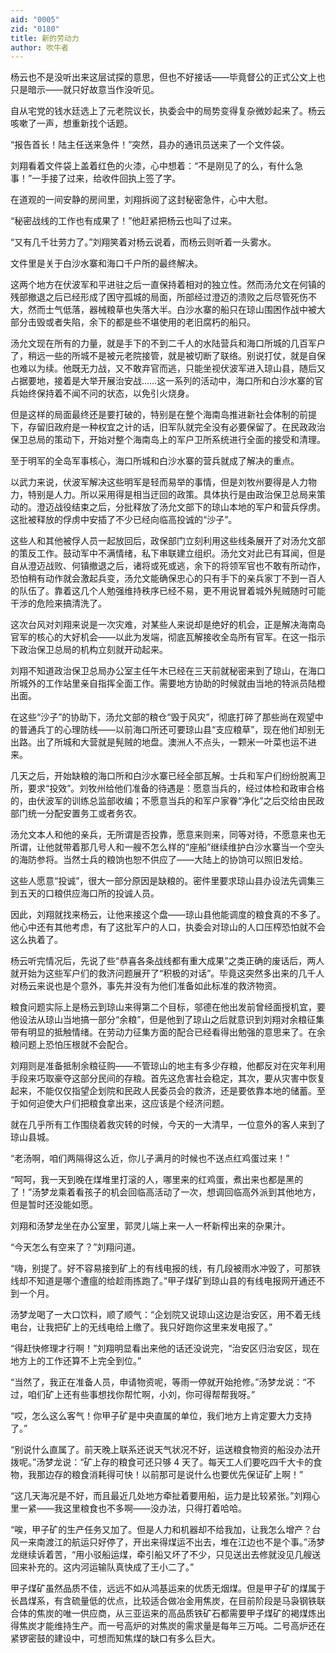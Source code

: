 ```yaml
---
aid: "0005"
zid: "0180"
title: 新的劳动力
author: 吹牛者
---
```


杨云也不是没听出来这层试探的意思，但也不好接话——毕竟督公的正式公文上也只是暗示——就只好故意当作没听见。

自从宅党的钱水廷选上了元老院议长，执委会中的局势变得复杂微妙起来了。杨云咳嗽了一声，想重新找个话题。

“报告首长！陆主任送来急件！”突然，县办的通讯员送来了一个文件袋。

刘翔看着文件袋上盖着红色的火漆，心中想着：“不是刚见了的么，有什么急事！”一手接了过来，给收件回执上签了字。

在道观的一间安静的房间里，刘翔拆阅了这封秘密急件，心中大慰。

“秘密战线的工作也有成果了！”他赶紧把杨云也叫了过来。

“又有几千壮劳力了。”刘翔笑着对杨云说着，而杨云则听着一头雾水。

文件里是关于白沙水寨和海口千户所的最终解决。

这两个地方在伏波军和平进驻之后一直保持着相对的独立性。然而汤允文在何镇的残部撤退之后已经形成了困守孤城的局面，所部经过澄迈的溃败之后尽管死伤不大，然而士气低落，器械粮草也失落大半。白沙水寨的船只在琼山围困作战中被大部分击毁或者失陷，余下的都是些不堪使用的老旧腐朽的船只。

汤允文现在所有的力量，就是手下的不到二千人的水陆营兵和海口所城的几百军户了，稍远一些的所城不是被元老院接管，就是被切断了联络。别说打仗，就是自保也难以为续。他既无力战，又不敢弃官而逃，只能坐视伏波军进入琼山县，随后又占据要地，接着是大举开展治安战……这一系列的活动中，海口所和白沙水寨的官兵始终保持着不闻不问的状态，以免引火烧身。

但是这样的局面最终还是要打破的，特别是在整个海南岛推进新社会体制的前提下，存留旧政府是一种权宜之计的话，旧军队就完全没有必要保留了。在民政政治保卫总局的策动下，开始对整个海南岛上的军户卫所系统进行全面的接受和清理。

至于明军的全岛军事核心，海口所城和白沙水寨的营兵就成了解决的重点。

以武力来说，伏波军解决这些明军是轻而易举的事情，但是刘牧州要得是人力物力，特别是人力。所以采用得是相当迂回的政策。具体执行是由政治保卫总局来策动的。澄迈战役结束之后，分批释放了汤允文部下的琼山本地的军户和营兵俘虏。这批被释放的俘虏中安插了不少已经向临高投诚的“沙子”。

这些人和其他被俘人员一起放回后，政保部门立刻利用这些线条展开了对汤允文部的策反工作。鼓动军中不满情绪，私下串联建立组织。汤允文对此已有耳闻，但是自从澄迈战败、何镇撤退之后，诸将或死或逃，余下的将领军官也不敢有所动作，恐怕稍有动作就会激起兵变，汤允文能确保忠心的只有手下的亲兵家丁不到一百人的队伍了。靠着这几个人勉强维持秩序已经不易，更不用说冒着城外髡贼随时可能干涉的危险来搞清洗了。

这次台风对刘翔来说是一次灾难，对某些人来说却是绝好的机会，正是解决海南岛官军的核心的大好机会——以此为发端，彻底瓦解接收全岛所有官军。在这一指示下政治保卫总局的机构立刻就开动起来。

刘翔不知道政治保卫总局办公室主任午木已经在三天前就秘密来到了琼山，在海口所城外的工作站里亲自指挥全面工作。需要地方协助的时候就由当地的特派员陆橙出面。

在这些“沙子”的协助下，汤允文部的粮仓“毁于风灾”，彻底打碎了那些尚在观望中的普通兵丁的心理防线——以前海口所还可要琼山县“支应粮草”，现在他们却别无出路。出了所城和大营就是髡贼的地盘。澳洲人不点头，一颗米一叶菜也运不进来。

几天之后，开始缺粮的海口所和白沙水寨已经全部瓦解。士兵和军户们纷纷脱离卫所，要求“投效”。刘牧州给他们准备的待遇是：愿意当兵的，经过体检和政审合格的，由伏波军的训练总监部收编；不愿意当兵的和军户家眷“净化”之后交给由民政部门统一分配安置务工或者务农。

汤允文本人和他的亲兵，无所谓是否投靠，愿意来则来，同等对待，不愿意来也无所谓，让他就带着那几号人和一艘不怎么样的“座船”继续维护白沙水寨当一个空头的海防参将。当然士兵的粮饷也恕不供应了——大陆上的协饷可以照旧发给。

这些人愿意“投诚”，很大一部分原因是缺粮的。密件里要求琼山县办设法先调集三到五天的口粮供应海口所的投诚人员。

因此，刘翔就找来杨云，让他来接这个盘——琼山县他能调度的粮食真的不多了。他心中还有其他考虑，有了这批军户的人口，执委会对琼山的人口压榨恐怕就不会这么执着了。

杨云听完情况后，先说了些“恭喜各条战线都有重大成果”之类正确的废话后，两人就开始为这些军户们的救济问题展开了“积极的对话”。毕竟这突然多出来的几千人对杨云来说也是个意外，事先并没有为他们准备如此标准的救济物资。

粮食问题实际上是杨云到琼山来得第二个目标，邬德在他出发前曾经面授机宜，要他设法从琼山当地搞一部分“余粮”，但是他到了琼山之后就意识到刘翔对余粮征集带有明显的抵触情绪。在劳动力征集方面的配合已经看得出勉强的意思来了。在余粮问题上恐怕压根就不会配合。

刘翔则是准备抵制余粮征购——不管琼山的地主有多少存粮，他都反对在灾年利用手段来巧取豪夺这部分民间的存粮。首先这危害社会稳定，其次，要从灾害中恢复起来，不能仅仅指望企划院和民政人民委员会的救济，还是要依靠本地的储蓄。至于如何迫使大户们把粮食拿出来，这应该是个经济问题。

就在几乎所有工作围绕着救灾转的时候，今天的一大清早，一位意外的客人来到了琼山县城。

“老汤啊，咱们两隔得这么近，你儿子满月的时候也不送点红鸡蛋过来！”

“呵呵，我一天到晚在煤堆里打滚的人，哪里来的红鸡蛋，煮出来也都是黑的了！”汤梦龙乘着看孩子的机会回临高活动了一次，想调回临高外派到其他地方，但是暂时还没能如愿。

刘翔和汤梦龙坐在办公室里，郭灵儿端上来一人一杯新榨出来的杂果汁。

“今天怎么有空来了？”刘翔问道。

“嗨，别提了。好不容易接到矿上的有线电报的线，有几段被雨水冲毁了，可那铁线却不知道是哪个遭瘟的给趁雨拣跑了。”甲子煤矿到琼山县的有线电报网开通还不到一个月。

汤梦龙喝了一大口饮料，顺了顺气：“企划院又说琼山这边是治安区，用不着无线电台，让我把矿上的无线电给上缴了。我只好跑你这里来发电报了。”

“得赶快修理才行啊！”刘翔明显看出来他的话还没说完，“治安区归治安区，现在地方上的工作还算不上完全到位。”

“当然了，我正在准备人员，申请物资呢，等雨一停就开始抢修。”汤梦龙说：“不过，咱们矿上还有些事想找你帮忙啊，小刘，你可得帮帮我呀。”

“哎，怎么这么客气！你甲子矿是中央直属的单位，我们地方上肯定要大力支持了。”

“别说什么直属了。前天晚上联系还说天气状况不好，运送粮食物资的船没办法开拨呢。”汤梦龙说：“矿上存的粮食可还只够 4 天了。每天工人们要吃四千大卡的食物，我那边存的粮食消耗得可快！以前那可是说什么也要优先保证矿上啊！”

“这几天海况是不好，而且最近几处地方牵扯着要用船，运力是比较紧张。”刘翔心里一紧——我这里粮食也不多啊——没办法，只得打着哈哈。

“唉，甲子矿的生产任务又加了。但是人力和机器却不给我加，让我怎么增产？台风一来南渡江的航运只好停了，开出来得煤运不出去，堆在江边也不是个事。”汤梦龙继续诉着苦，“用小驳船运煤，牵引船又坏了不少，只见送出去修就没见几艘送回来补充的。这内河运输队真快成了王小二了。”

甲子煤矿虽然品质不佳，远远不如从鸿基运来的优质无烟煤。但是甲子矿的煤属于长昌煤系，有含硫量低的优点，比较适合做冶金用焦炭，在目前阶段是马袅钢铁联合体的焦炭的唯一供应商，从三亚运来的高品质铁矿石都需要甲子煤矿的褐煤炼出得焦炭才能维持生产。而一号高炉的对焦炭的需求量是每年三万吨。二号高炉还在紧锣密鼓的建设中，可想而知焦煤的缺口有多么巨大。
